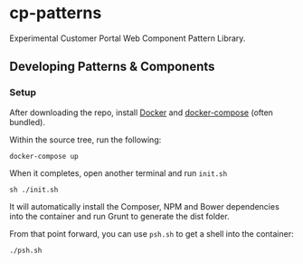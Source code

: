 # cp-patterns
Experimental Customer Portal Web Component Pattern Library.

## Developing Patterns & Components

### Setup
After downloading the repo, install [Docker](https://www.docker.com/) and [docker-compose](https://docs.docker.com/compose/install/) (often bundled).

Within the source tree, run the following:

```
docker-compose up
```

When it completes, open another terminal and run `init.sh`

```
sh ./init.sh
```

It will automatically install the Composer, NPM and Bower dependencies into the container and run Grunt to generate the dist folder.

From that point forward, you can use `psh.sh` to get a shell into the container:

```
./psh.sh
```